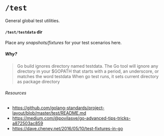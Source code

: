 # `/test`

General global test utilities.

#### `/test/testdata` dir

Place any *snapshots/fixtures* for your test scenarios here.

##### Why?

> Go build ignores directory named testdata.
> The Go tool will ignore any directory in your $GOPATH that starts with a period, an underscore, or matches the word testdata
> When go test runs, it sets current directory as package directory

###### Resources

* https://github.com/golang-standards/project-layout/blob/master/test/README.md
* https://medium.com/@povilasve/go-advanced-tips-tricks-a872503ac859 
* https://dave.cheney.net/2016/05/10/test-fixtures-in-go